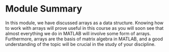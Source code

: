 # Module Summary

In this module, we have discussed arrays as a data structure. Knowing how to work with arrays will prove useful in this course as you will soon see that almost everything we do in MATLAB will involve some form of arrays. Furthermore, arrays are the basis of matrix algebra in MATLAB, and a good understanding of the topic will be crucial in the study of your discipline.